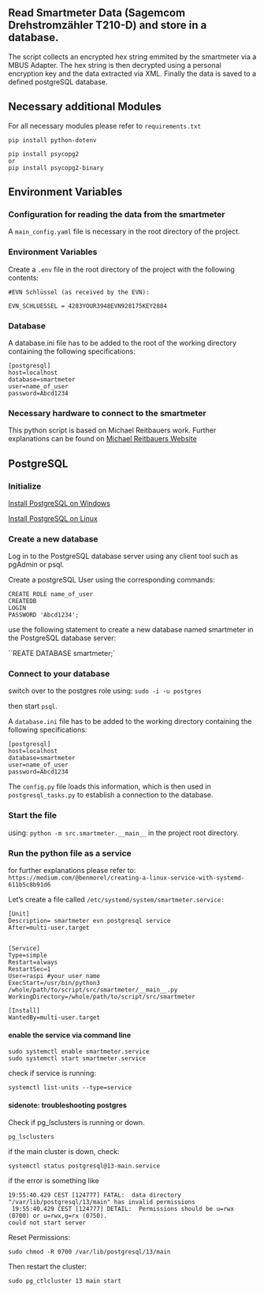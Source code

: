 ## Read Smartmeter Data (Sagemcom Drehstromzähler T210-D) and store in a database.

The script collects an encrypted hex string emmited by the smartmeter via a MBUS Adapter.
The hex string is then decrypted using a personal encryption key and the data extracted via XML.
Finally the data is saved to a defined postgreSQL database.

## Necessary additional Modules

For all necessary modules please refer to `requirements.txt`

```
pip install python-dotenv

pip install psycopg2
or
pip install psycopg2-binary
```

## Environment Variables

### Configuration for reading the data from the smartmeter

A `main_config.yaml` file is necessary in the root directory of the project.

### Environment Variables

Create a `.env` file in the root directory of the project with the following contents:

```
#EVN Schlüssel (as received by the EVN):

EVN_SCHLUESSEL = 4283YOUR3948EVN928175KEY2884

```

### Database

A database.ini file has to be added to the root of the working directory containing the following specifications:

```
[postgresql]
host=localhost
database=smartmeter
user=name_of_user
password=Abcd1234
```

### Necessary hardware to connect to the smartmeter

This python script is based on Michael Reitbauers work.
Further explanations can be found on [Michael Reitbauers Website](https://www.michaelreitbauer.at/sagemcom-t210-d-auslesen-smart-meter-evn/)

## PostgreSQL

### Initialize

[Install PostgreSQL on Windows](https://www.postgresqltutorial.com/postgresql-getting-started/install-postgresql/)

[Install PostgreSQL on Linux](https://www.postgresqltutorial.com/postgresql-getting-started/install-postgresql-linux/)

### Create a new database

Log in to the PostgreSQL database server using any client tool such as pgAdmin or psql.

Create a postgreSQL User using the corresponding commands:

```
CREATE ROLE name_of_user
CREATEDB
LOGIN
PASSWORD 'Abcd1234';
```

use the following statement to create a new database named smartmeter in the PostgreSQL database server:

``REATE DATABASE smartmeter;`

### Connect to your database

switch over to the postgres role using:
`sudo -i -u postgres`

then start `psql`.

A `database.ini` file has to be added to the working directory containing the following specifications:

```
[postgresql]
host=localhost
database=smartmeter
user=name_of_user
password=Abcd1234
```

The `config.py` file loads this information, which is then used in `postgresql_tasks.py` to establish a connection to the database.

### Start the file

using: `python -m src.smartmeter.__main__` in the project root directory.

### Run the python file as a service

for further explanations please refer to:
`https://medium.com/@benmorel/creating-a-linux-service-with-systemd-611b5c8b91d6`

Let’s create a file called
`/etc/systemd/system/smartmeter.service:`

```
[Unit]
Description= smartmeter evn postgresql service
After=multi-user.target


[Service]
Type=simple
Restart=always
RestartSec=1
User=raspi #your user name
ExecStart=/usr/bin/python3 /whole/path/to/script/src/smartmeter/__main__.py
WorkingDirectory=/whole/path/to/script/src/smartmeter

[Install]
WantedBy=multi-user.target

```

#### enable the service via command line

```
sudo systemctl enable smartmeter.service
sudo systemctl start smartmeter.service
```

check if service is running:

```
systemctl list-units --type=service
```

#### sidenote: troubleshooting postgres

Check if pg_lsclusters is running or down.

```
pg_lsclusters
```

if the main cluster is down, check:

```
systemctl status postgresql@13-main.service
```

if the error is something like

```
19:55:40.429 CEST [124777] FATAL:  data directory "/var/lib/postgresql/13/main" has invalid permissions
 19:55:40.429 CEST [124777] DETAIL:  Permissions should be u=rwx (0700) or u=rwx,g=rx (0750).
could not start server
```

Reset Permissions:

```
sudo chmod -R 0700 /var/lib/postgresql/13/main
```

Then restart the cluster:

```
sudo pg_ctlcluster 13 main start
```
